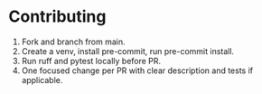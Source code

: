 ﻿# Contributing
1. Fork and branch from main.
2. Create a venv, install pre-commit, run pre-commit install.
3. Run ruff and pytest locally before PR.
4. One focused change per PR with clear description and tests if applicable.
